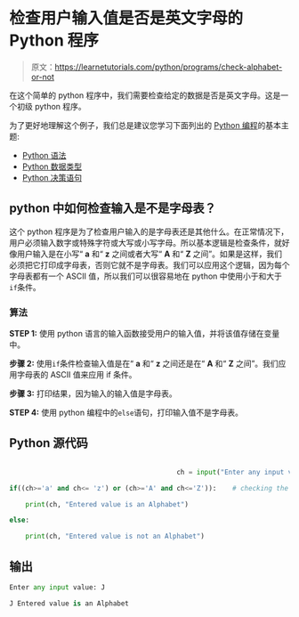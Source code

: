 # 检查用户输入值是否是英文字母的 Python 程序

> 原文：<https://learnetutorials.com/python/programs/check-alphabet-or-not>

在这个简单的 python 程序中，我们需要检查给定的数据是否是英文字母。这是一个初级 python 程序。

为了更好地理解这个例子，我们总是建议您学习下面列出的 [Python 编程](../ "Python tutorial")的基本主题:

*   [Python 语法](../../python/syntax-comments "Python Syntax")
*   [Python 数据类型](../../python/python-datatypes "Datatypes in Python")
*   [Python 决策语句](../../python/decision-making-statements "Python decision making statements")

## python 中如何检查输入是不是字母表？

这个 python 程序是为了检查用户输入的是字母表还是其他什么。在正常情况下，用户必须输入数字或特殊字符或大写或小写字母。所以基本逻辑是检查条件，就好像用户输入是在小写“ **a** 和“ **z** 之间或者大写“ **A** 和“ **Z** 之间”。如果是这样，我们必须把它打印成字母表，否则它就不是字母表。我们可以应用这个逻辑，因为每个字母表都有一个 ASCII 值，所以我们可以很容易地在 python 中使用小于和大于`if`条件。

### 算法

**STEP 1:** 使用 python 语言的输入函数接受用户的输入值，并将该值存储在变量中。

**步骤 2:** 使用`if`条件检查输入值是在“ **a** 和“ **z** 之间还是在“ **A** 和“ **Z** 之间”。我们应用字母表的 ASCII 值来应用 if 条件。

**步骤 3:** 打印结果，因为输入的输入值是字母表。

**STEP 4:** 使用 python 编程中的`else`语句，打印输入值不是字母表。

## Python 源代码

```py

                                          ch = input("Enter any input value: ")

if((ch>='a' and ch<= 'z') or (ch>='A' and ch<='Z')):    # checking the condition using the if statement as the entered value is between the alphabet ASCII value. 

    print(ch, "Entered value is an Alphabet")

else:

    print(ch, "Entered value is not an Alphabet")

```

## 输出

```py
Enter any input value: J

J Entered value is an Alphabet
```